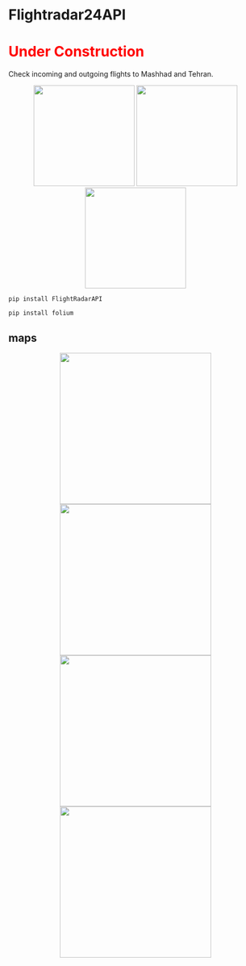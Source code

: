 
# Flightradar24API

<h1 style="color: red">Under Construction</h1>
Check incoming and outgoing flights to Mashhad and Tehran.


<center>
  <p float="left">
    <img src="https://s8.uupload.ir/files/997200_b4b5284232_280_mvp.jpg" height="200" />
    <img src="https://s8.uupload.ir/files/unnamed_q8h8.jpg" height="200" /> 
    <img src="https://s8.uupload.ir/files/mehrabad-airport-4_r8zx.jpg" height="200" />
  </p>
</center>


```
pip install FlightRadarAPI
```
```
pip install folium
```

## maps

<center>
  <p float="left">
    <img src="https://s8.uupload.ir/files/screenshot_from_2023-06-13_12-21-55_k4hl.png" width="300" />
    <img src="https://s8.uupload.ir/files/screenshot_from_2023-06-13_12-21-36_im2q.png" width="300" />
    </br>
    <img src="https://s8.uupload.ir/files/screenshot_from_2023-06-13_12-21-22_9f65.png" width="300" />
    <img src="https://s8.uupload.ir/files/screenshot_from_2023-06-13_12-25-57_mnvt.png" width="300" />
  </p>
</center>

